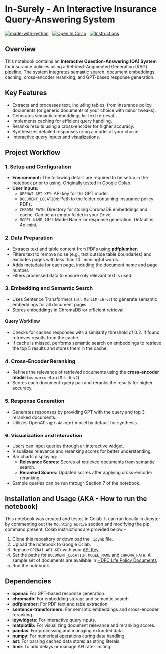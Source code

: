 
# In-Surely - An Interactive Insurance Query-Answering System

[![made-with-python](https://img.shields.io/badge/Made%20with-Python-1f425f.svg)](https://www.python.org/) &nbsp;
[![Open In Colab](https://colab.research.google.com/assets/colab-badge.svg)](https://colab.research.google.com/github/AbhishekSinghDhadwal/In-Surely/blob/main/In-Surely.ipynb) &nbsp;
[![Instructions](https://img.shields.io/badge/Usage%20Instructions-8A2BE2)](#installation-and-usage-aka---how-to-run-the-notebook)

## Overview

This notebook contains an **Interactive Question-Answering (QA) System** for insurance policies using a Retrieval-Augmented Generation (RAG) pipeline. The system integrates semantic search, document embeddings, caching, cross-encoder reranking, and GPT-based response generation.

## Key Features

- Extracts and processes text, including tables, from insurance policy documents (or generic documents of your choice with minor tweaks).
- Generates semantic embeddings for text retrieval.
- Implements caching for efficient query handling.
- Reranks results using a cross-encoder for higher accuracy.
- Synthesizes detailed responses using a model of your choice.
- Interactive query inputs and visualizations.

## Project Workflow

### 1. Setup and Configuration

- **Environment:** The following details are required to be setup in the notebook prior to using. Originally tested in Google Colab.
- **User Inputs:**
  - `OPENAI_API_KEY`: API key for the GPT model.
  - `DOCUMENT_LOCATION`: Path to the folder containing insurance policy PDFs.
  - `CHROMA_PATH`: Directory for storing ChromaDB embeddings and cache. Can be an empty folder in your Drive.
  - `MODEL_NAME`: GPT Model Name for response generation. Default is 4o-mini.

### 2. Data Preparation

- Extracts text and table content from PDFs using **pdfplumber**.
- Filters text to remove noise (e.g., text outside table boundaries) and excludes pages with less than 10 meaningful words.
- Adds metadata for each page, including the document name and page number.
- Filters processed data to ensure only relevant text is used.

### 3. Embedding and Semantic Search

- Uses Sentence Transformers (`all-MiniLM-L6-v2`) to generate semantic embeddings for all document pages.
- Stores embeddings in ChromaDB for efficient retrieval.

#### Query Workflow

- Checks for cached responses with a similarity threshold of 0.2. If found, retrieves results from the cache.
- If cache is missed, performs semantic search on embeddings to retrieve the top 5 results and stores them in the cache.

### 4. Cross-Encoder Reranking

- Refines the relevance of retrieved documents using the **cross-encoder model** (`ms-marco-MiniLM-L-6-v2`).
- Scores each document-query pair and reranks the results for higher accuracy.

### 5. Response Generation

- Generates responses by providing GPT with the query and top 3 reranked documents.
- Utilizes OpenAI's `gpt-4o-mini` model by default for synthesis.

### 6. Visualization and Interaction

- Users can input queries through an interactive widget.
- Visualizes relevance and reranking scores for better understanding.
- Bar charts displaying:
  - **Relevance Scores:** Scores of retrieved documents from semantic search.
  - **Reranked Scores:** Updated scores after applying cross-encoder reranking.
- Sample queries can be run through Section 7 of the notebook.

## Installation and Usage (AKA - How to run the notebook)

This notebook was created and tested in Colab. It can run locally in Jupyter by commenting out the `Mounting GDrive` section and modifying the pip command present. Colab instructions are provided below -

1. Clone this repository or download the `.ipynb` file.
2. Upload the notebook to Google Colab.
3. Replace `OPENAI_API_KEY` with your [API Key](https://platform.openai.com/account/api-keys)
4. Set the paths for `DOCUMENT_LOCATION`, `MODEL_NAME` and `CHROMA_PATH`. A sample set of documents are available in [HDFC Life Policy Documents](https://www.hdfclife.com/policy-documents)
5. Run the notebook.

## Dependencies

- **openai:** For GPT-based response generation.
- **chromadb:** For embedding storage and semantic search.
- **pdfplumber:** For PDF text and table extraction.
- **sentence-transformers:** For semantic embeddings and cross-encoder reranking.
- **ipywidgets:** For interactive query inputs.
- **matplotlib:** For visualizing document relevance and reranking scores.
- **pandas**: For processing and managing extracted data.
- **numpy**: For numerical operations during data handling.
- **ast**: For parsing cached data stored as string literals.
- **time**: To add delays or manage API rate-limiting.
